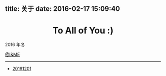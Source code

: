 title: 关于
date: 2016-02-17 15:09:40
---

<style type="text/css">
  #ds-recent-visitors {
    margin: 0;
    padding: 0;
  }
  #ds-recent-visitors div img {
    display: inline-block !important;
    width: 56px !important;
    height: 56px !important;
    border-radius: 50%;
    border: 1px solid #ddd;
    padding: 2px;
  }
</style>

# <center>To All of You :)</center>

2016 年冬

[@I&ME](http://arondight.github.io)

---

* [20161201](/About.20161201)

<ul class="ds-recent-visitors" data-num-items="64" data-avatar-size="56"></ul>

